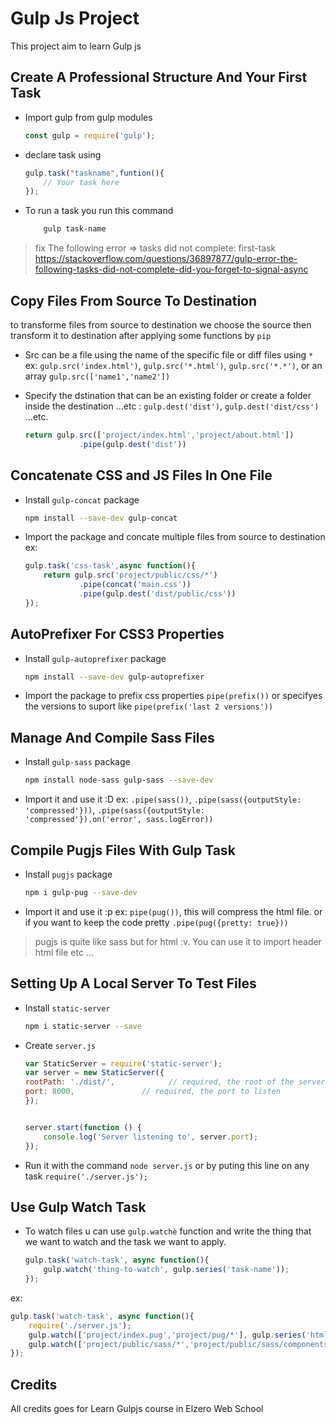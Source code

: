 # Gulp Js Project

This project aim to learn Gulp js

## Create A Professional Structure And Your First Task

- Import gulp from gulp modules
  
    ```js
    const gulp = require('gulp');
    ```

- declare task using
  
    ```js
    gulp.task("taskname",funtion(){
        // Your task here
    });
    ```

- To run a task you run this command

    ```bash
        gulp task-name
    ```

> fix The following error => tasks did not complete: first-task
> https://stackoverflow.com/questions/36897877/gulp-error-the-following-tasks-did-not-complete-did-you-forget-to-signal-async

## Copy Files From Source To Destination

to transforme files from source to destination we choose the source then transform it to destination after applying some functions by `pip`

- Src can be a file using the name of the specific file or diff files using `*` ex: `gulp.src('index.html')`, `gulp.src('*.html')`, `gulp.src('*.*')`, or an array `gulp.src(['name1','name2'])`

- Specify the dstination that can be an existing folder or create a folder inside the destination ...etc : `gulp.dest('dist')`, `gulp.dest('dist/css')` ...etc.
  
    ```js
    return gulp.src(['project/index.html','project/about.html'])
                .pipe(gulp.dest('dist'))
    ```

## Concatenate CSS and JS Files In One File

- Install `gulp-concat` package

    ```bash
    npm install --save-dev gulp-concat
    ```

- Import the package and concate multiple files from source to destination ex:
  
    ```js
    gulp.task('css-task',async function(){
        return gulp.src('project/public/css/*')
                .pipe(concat('main.css'))
                .pipe(gulp.dest('dist/public/css'))
    });
    ```

## AutoPrefixer For CSS3 Properties

- Install `gulp-autoprefixer` package
  
    ```bash
    npm install --save-dev gulp-autoprefixer
    ```

- Import the package to prefix css properties
    `pipe(prefix())` or specifyes the versions to suport like `pipe(prefix('last 2 versions'))`

## Manage And Compile Sass Files

- Install `gulp-sass` package

    ```bash
    npm install node-sass gulp-sass --save-dev
    ```

- Import it and use it :D ex: `.pipe(sass())`, `.pipe(sass({outputStyle: 'compressed'}))`, `.pipe(sass({outputStyle: 'compressed'}).on('error', sass.logError))`

## Compile Pugjs Files With Gulp Task

- Install `pugjs` package

    ```bash
    npm i gulp-pug --save-dev
    ```

- Import it and use it :p ex: `pipe(pug())`, this will compress the html file. or if you want to keep the code pretty `.pipe(pug({pretty: true}))`

> pugjs is quite like sass but for html :v. You can use it to import header html file etc ...

## Setting Up A Local Server To Test Files

- Install `static-server`

    ```bash
    npm i static-server --save
    ```

- Create `server.js`

    ```js
    var StaticServer = require('static-server');
    var server = new StaticServer({
    rootPath: './dist/',            // required, the root of the server file tree
    port: 8000,               // required, the port to listen
    });


    server.start(function () {
        console.log('Server listening to', server.port);
    });
    ```

- Run it with the command `node server.js` or by puting this line on any task `require('./server.js');`

## Use Gulp Watch Task

- To watch files u can use `gulp.watchè` function and write the thing that we want to watch and the task we want to apply.

    ```js
    gulp.task('watch-task', async function(){
        gulp.watch('thing-to-watch', gulp.series('task-name'));
    });
    ```

ex:

```js
gulp.task('watch-task', async function(){
    require('./server.js');
    gulp.watch(['project/index.pug','project/pug/*'], gulp.series('html-task'));
    gulp.watch(['project/public/sass/*','project/public/sass/components/*'], gulp.series('css-task'));
});
```

## Credits

All credits goes for Learn Gulpjs course in Elzero Web School
